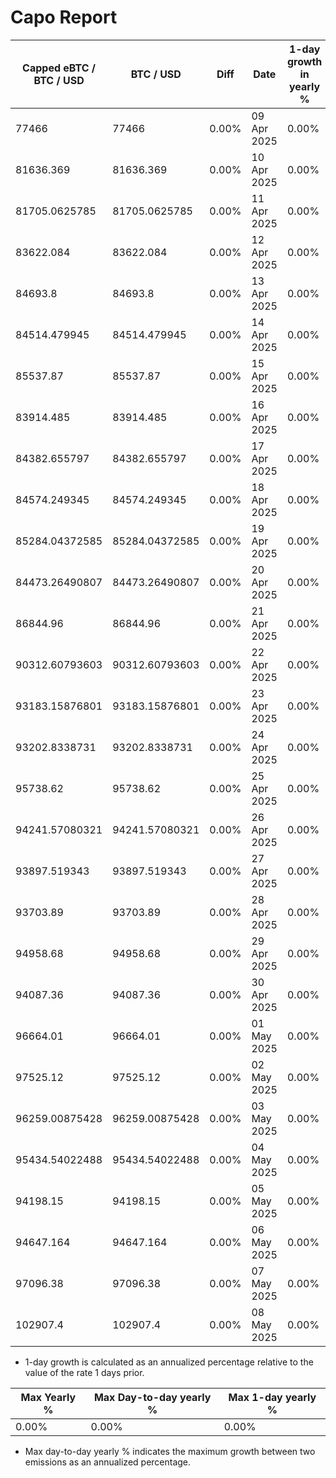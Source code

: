 # Capo Report

| Capped eBTC / BTC / USD | BTC / USD      | Diff  | Date        | 1-day growth in yearly % |
| ----------------------- | -------------- | ----- | ----------- | ------------------------ |
| 77466                   | 77466          | 0.00% | 09 Apr 2025 | 0.00%                    |
| 81636.369               | 81636.369      | 0.00% | 10 Apr 2025 | 0.00%                    |
| 81705.0625785           | 81705.0625785  | 0.00% | 11 Apr 2025 | 0.00%                    |
| 83622.084               | 83622.084      | 0.00% | 12 Apr 2025 | 0.00%                    |
| 84693.8                 | 84693.8        | 0.00% | 13 Apr 2025 | 0.00%                    |
| 84514.479945            | 84514.479945   | 0.00% | 14 Apr 2025 | 0.00%                    |
| 85537.87                | 85537.87       | 0.00% | 15 Apr 2025 | 0.00%                    |
| 83914.485               | 83914.485      | 0.00% | 16 Apr 2025 | 0.00%                    |
| 84382.655797            | 84382.655797   | 0.00% | 17 Apr 2025 | 0.00%                    |
| 84574.249345            | 84574.249345   | 0.00% | 18 Apr 2025 | 0.00%                    |
| 85284.04372585          | 85284.04372585 | 0.00% | 19 Apr 2025 | 0.00%                    |
| 84473.26490807          | 84473.26490807 | 0.00% | 20 Apr 2025 | 0.00%                    |
| 86844.96                | 86844.96       | 0.00% | 21 Apr 2025 | 0.00%                    |
| 90312.60793603          | 90312.60793603 | 0.00% | 22 Apr 2025 | 0.00%                    |
| 93183.15876801          | 93183.15876801 | 0.00% | 23 Apr 2025 | 0.00%                    |
| 93202.8338731           | 93202.8338731  | 0.00% | 24 Apr 2025 | 0.00%                    |
| 95738.62                | 95738.62       | 0.00% | 25 Apr 2025 | 0.00%                    |
| 94241.57080321          | 94241.57080321 | 0.00% | 26 Apr 2025 | 0.00%                    |
| 93897.519343            | 93897.519343   | 0.00% | 27 Apr 2025 | 0.00%                    |
| 93703.89                | 93703.89       | 0.00% | 28 Apr 2025 | 0.00%                    |
| 94958.68                | 94958.68       | 0.00% | 29 Apr 2025 | 0.00%                    |
| 94087.36                | 94087.36       | 0.00% | 30 Apr 2025 | 0.00%                    |
| 96664.01                | 96664.01       | 0.00% | 01 May 2025 | 0.00%                    |
| 97525.12                | 97525.12       | 0.00% | 02 May 2025 | 0.00%                    |
| 96259.00875428          | 96259.00875428 | 0.00% | 03 May 2025 | 0.00%                    |
| 95434.54022488          | 95434.54022488 | 0.00% | 04 May 2025 | 0.00%                    |
| 94198.15                | 94198.15       | 0.00% | 05 May 2025 | 0.00%                    |
| 94647.164               | 94647.164      | 0.00% | 06 May 2025 | 0.00%                    |
| 97096.38                | 97096.38       | 0.00% | 07 May 2025 | 0.00%                    |
| 102907.4                | 102907.4       | 0.00% | 08 May 2025 | 0.00%                    |

- 1-day growth is calculated as an annualized percentage relative to the value of the rate 1 days prior.

| Max Yearly % | Max Day-to-day yearly % | Max 1-day yearly % |
| ------------ | ----------------------- | ------------------ |
| 0.00%        | 0.00%                   | 0.00%              |

- Max day-to-day yearly % indicates the maximum growth between two emissions as an annualized percentage.
